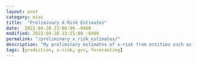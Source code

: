 ```yaml
---
layout: post
category: misc
title:  "Preliminary X-Risk Estimates"
date:  2022-04-28 23:00:00 -0400
modified: 2022-04-28 23:15:00 -0400
permalink: "/preliminary_x_risk_estimates/"
description: "My preliminary estimates of x-risk from entities such as unaligned AI or nuclear war."
tags: [prediction, x-risk, gcr, forecasting]
---
```


